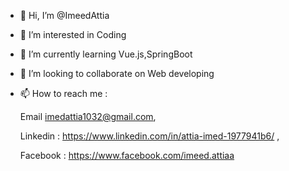 - 👋 Hi, I’m @ImeedAttia
- 👀 I’m interested in Coding
- 🌱 I’m currently learning Vue.js,SpringBoot
- 💞️ I’m looking to collaborate on Web developing
- 📫 How to reach me : 

     Email imedattia1032@gmail.com,
     
     Linkedin : https://www.linkedin.com/in/attia-imed-1977941b6/ ,
     
     Facebook : https://www.facebook.com/imeed.attiaa
     
                       
<!---
ImeedAttia/ImeedAttia is a ✨ special ✨ repository because its `README.md` (this file) appears on your GitHub profile.
You can click the Preview link to take a look at your changes.
--->
